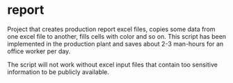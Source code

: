 # report
Project that creates production report excel files, copies some data from one excel file to another, fills cells with color and so on.
This script has been implemented in the production plant and saves about 2-3 man-hours for an office worker per day.

The script will not work without excel input files that contain too sensitive information to be publicly available.
